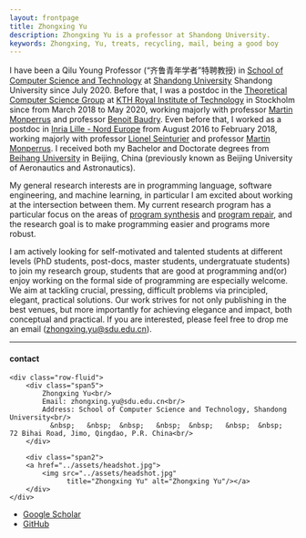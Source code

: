 ```yaml
---
layout: frontpage
title: Zhongxing Yu
description: Zhongxing Yu is a professor at Shandong University. 
keywords: Zhongxing, Yu, treats, recycling, mail, being a good boy
---
```


I have been a Qilu Young Professor (“齐鲁青年学者”特聘教授) in [School of Computer Science and Technology](https://www.cs.sdu.edu.cn/) at [Shandong University](https://www.en.sdu.cn/) Shandong University since July 2020. Before that, I was a postdoc in the [Theoretical Computer Science Group](https://www.kth.se/tcs) at [KTH Royal Institute of Technology](https://www.kth.se/en) in Stockholm since from March 2018 to May 2020, working majorly with professor [Martin Monperrus](https://www.monperrus.net/martin/) and professor [Benoit Baudry](https://softwarediversity.eu/). Even before that, I worked as a postdoc in [Inria Lille - Nord Europe](https://www.inria.fr/en/centre/lille) from August 2016 to February 2018, working majorly with professor [Lionel Seinturier](http://chercheurs.lille.inria.fr/~seinturi/) and professor [Martin Monperrus](https://www.monperrus.net/martin/). I received both my Bachelor and Doctorate degrees from [Beihang University](https://ev.buaa.edu.cn/) in Beijing, China (previously known as Beijing University of Aeronautics and Astronautics).



My general research interests are in programming language, software engineering, and machine learning, in particular I am excited about working at the intersection between them. My current research program has a particular focus on the areas of [program synthesis](https://www.microsoft.com/en-us/research/wp-content/uploads/2017/10/program_synthesis_now.pdf) and [program repair](https://hal.archives-ouvertes.fr/hal-01206501/file/survey-automatic-repair.pdf), and the research goal is to make programming easier and programs more robust.



I am actively looking for self-motivated and talented students at different levels (PhD students, post-docs, master students, undergratuate students) to join my research group, students that are good at programming and(or) enjoy working on the formal side of programming are especially welcome. We aim at tackling crucial, pressing, difficult problems via principled, elegant, practical solutions. Our work strives for not only publishing in the best venues, but more importantly for achieving elegance and impact, both conceptual and practical. If you are interested, please feel free to drop me an email (zhongxing.yu@sdu.edu.cn). 

---


<div class="container">
<h4><a name="contact"></a>contact</h4>

    <div class="row-fluid">
        <div class="span5">
            Zhongxing Yu<br/>
            Email: zhongxing.yu@sdu.edu.cn<br/>
            Address: School of Computer Science and Technology, Shandong University<br/>
              &nbsp;   &nbsp;  &nbsp;   &nbsp;  &nbsp;   &nbsp;  &nbsp;  72 Bihai Road, Jimo, Qingdao, P.R. China<br/>
        </div>

        <div class="span2">
        <a href="../assets/headshot.jpg">
            <img src="../assets/headshot.jpg"
                  title="Zhongxing Yu" alt="Zhongxing Yu"/></a>
        </div>
    </div>
</div>

<div class="navbar">
  <div class="navbar-inner">
      <ul class="nav">
          <li><a href="https://scholar.google.fr/citations?user=kXl61c4AAAAJ&hl=en">Google Scholar</a></li>
          <li><a href="https://github.com/zhongxingyu">GitHub</a></li>
      </ul>
  </div>
</div>
